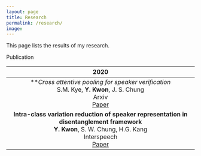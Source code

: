 ```yaml
---
layout: page
title: Research
permalink: /research/
image:
---
```


This page lists the results of my research.

Publication


|          2020               |
| :-------------------------: |
| ***Cross attentive pooling for speaker verification* <br>  S.M. Kye, **Y. Kwon**, J. S. Chung <br> Arxiv <br> [Paper](https://arxiv.org/abs/2008.05983) |
| **Intra-class variation reduction of speaker representation in disentanglement framework** <br>  **Y. Kwon**, S. W. Chung, H.G. Kang <br> Interspeech <br> [Paper](https://arxiv.org/abs/2008.01348) |
